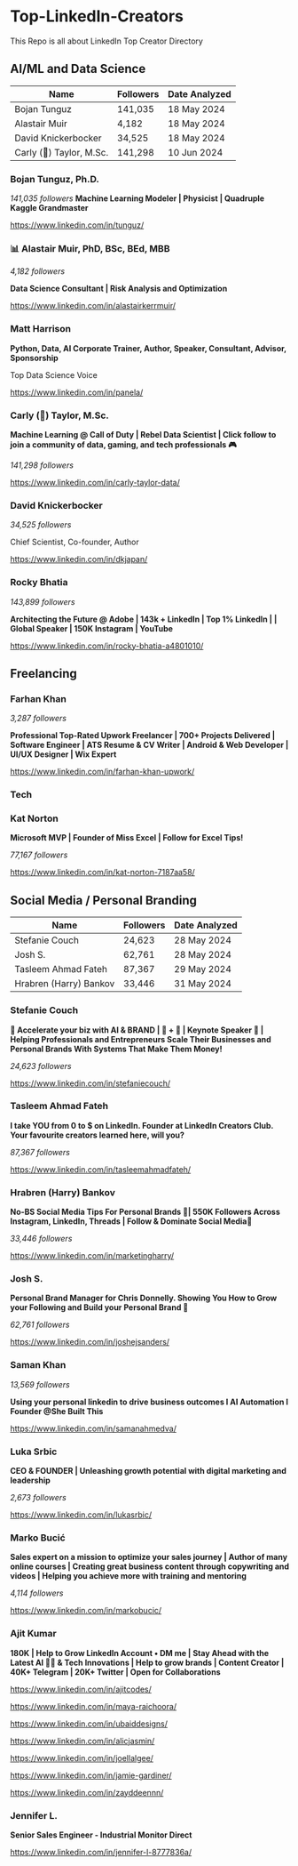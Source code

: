 # Top-LinkedIn-Creators
This Repo is all about LinkedIn Top Creator Directory

## AI/ML and Data Science

| Name    | Followers | Date Analyzed |
| -------- | ------- | -------- |
| Bojan Tunguz  | 141,035 | 18 May 2024 |
| Alastair Muir  | 4,182 | 18 May 2024 |
| David Knickerbocker | 34,525| 18 May 2024 |
| Carly (🎰) Taylor, M.Sc. | 141,298 | 10 Jun 2024 |


### Bojan Tunguz, Ph.D.
*141,035 followers*
**Machine Learning Modeler | Physicist | Quadruple Kaggle Grandmaster**

https://www.linkedin.com/in/tunguz/

### 📊 Alastair Muir, PhD, BSc, BEd, MBB
*4,182 followers*

**Data Science Consultant | Risk Analysis and Optimization**

https://www.linkedin.com/in/alastairkerrmuir/

### Matt Harrison 
**Python, Data, AI Corporate Trainer, Author, Speaker, Consultant, Advisor, Sponsorship**

Top Data Science Voice

https://www.linkedin.com/in/panela/

### Carly (🎰) Taylor, M.Sc. 

**Machine Learning @ Call of Duty | Rebel Data Scientist | Click follow to join a community of data, gaming, and tech professionals 🎮**

*141,298 followers*

https://www.linkedin.com/in/carly-taylor-data/

### David Knickerbocker
*34,525 followers*

Chief Scientist, Co-founder, Author

https://www.linkedin.com/in/dkjapan/

### Rocky Bhatia
*143,899 followers*

**Architecting the Future @ Adobe | 143k + LinkedIn | Top 1% LinkedIn | | Global Speaker | 150K Instagram | YouTube**

https://www.linkedin.com/in/rocky-bhatia-a4801010/

## Freelancing

### Farhan Khan 
*3,287 followers*

**Professional Top-Rated Upwork Freelancer | 700+ Projects Delivered | Software Engineer | ATS Resume & CV Writer | Android & Web Developer | UI/UX Designer | Wix Expert**

https://www.linkedin.com/in/farhan-khan-upwork/

### Tech

### Kat Norton

**Microsoft MVP | Founder of Miss Excel | Follow for Excel Tips!**

*77,167 followers*

https://www.linkedin.com/in/kat-norton-7187aa58/

## Social Media / Personal Branding

| Name    | Followers | Date Analyzed |
| -------- | ------- | -------- |
| Stefanie Couch  | 24,623 | 28 May 2024 |
| Josh S. | 62,761 | 28 May 2024 |
| Tasleem Ahmad Fateh | 87,367 | 29 May 2024|
|Hrabren (Harry) Bankov | 33,446 | 31 May 2024 |


### Stefanie Couch 

**🚀 Accelerate your biz with AI & BRAND | 🦄 + 🤖 | Keynote Speaker 🎤 | Helping Professionals and Entrepreneurs Scale Their Businesses and Personal Brands With Systems That Make Them Money!**

*24,623 followers*

https://www.linkedin.com/in/stefaniecouch/


### Tasleem Ahmad Fateh  

**I take YOU from 0 to $ on LinkedIn. Founder at LinkedIn Creators Club. Your favourite creators learned here, will you?**

*87,367 followers*

https://www.linkedin.com/in/tasleemahmadfateh/

### Hrabren (Harry) Bankov

**No-BS Social Media Tips For Personal Brands 📢| 550K Followers Across Instagram, LinkedIn, Threads | Follow & Dominate Social Media🦁**

*33,446 followers*

https://www.linkedin.com/in/marketingharry/

### Josh S. 

**Personal Brand Manager for Chris Donnelly. Showing You How to Grow your Following and Build your Personal Brand 💪**

*62,761 followers*

https://www.linkedin.com/in/joshejsanders/


### Saman Khan

*13,569 followers*

**Using your personal linkedin to drive business outcomes I AI Automation I Founder @She Built This**

https://www.linkedin.com/in/samanahmedva/

### Luka Srbic

**CEO & FOUNDER | Unleashing growth potential with digital marketing and leadership**

*2,673 followers*

https://www.linkedin.com/in/lukasrbic/

### Marko Bucić 

**Sales expert on a mission to optimize your sales journey | Author of many online courses | Creating great business content through copywriting and videos | Helping you achieve more with training and mentoring**

*4,114 followers*

https://www.linkedin.com/in/markobucic/

### Ajit Kumar 
**180K | Help to Grow LinkedIn Account • DM me | Stay Ahead with the Latest AI 👨‍💻 & Tech Innovations | Help to grow brands | Content Creator | 40K+ Telegram | 20K+ Twitter | Open for Collaborations**

https://www.linkedin.com/in/ajitcodes/

https://www.linkedin.com/in/maya-raichoora/

https://www.linkedin.com/in/ubaiddesigns/

https://www.linkedin.com/in/alicjasmin/

https://www.linkedin.com/in/joellalgee/


https://www.linkedin.com/in/jamie-gardiner/

https://www.linkedin.com/in/zayddeennn/

### Jennifer L.
**Senior Sales Engineer - Industrial Monitor Direct**

https://www.linkedin.com/in/jennifer-l-8777836a/
